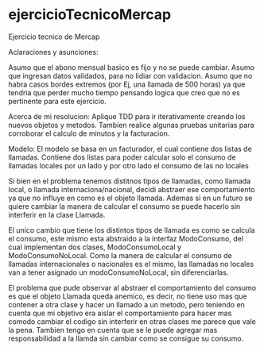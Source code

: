 # ejercicioTecnicoMercap
Ejercicio tecnico de Mercap

Aclaraciones y asunciones:

Asumo que el abono mensual basico es fijo y no se puede cambiar.
Asumo que ingresan datos validados, para no lidiar con validacion.
Asumo que no habra casos bordes extremos (por Ej, una llamada de 500 horas) ya que tendria que perder mucho tiempo pensando logica que creo que no es pertinente para este ejercicio.


Acerca de mi resolucion:
Aplique TDD para ir iterativamente creando los nuevos objetos y metodos.
Tambien realice algunas pruebas unitarias para corroborar el calculo de minutos y la facturacion.

Modelo:
El modelo se basa en un facturador, el cual contiene dos listas de llamadas. Contiene dos listas para poder calcular solo el consumo de llamadas locales por un lado y por otro lado el consumo de las no locales

Si bien en el problema tenemos distitnos tipos de llamadas, como llamada local, o llamada internaciona/nacional, decidi abstraer ese comportamiento ya que no influye en como es el objeto llamada. Ademas si en un futuro se quiere cambiar la manera de calcular el consumo se puede hacerlo sin interferir en la clase Llamada.

El unico cambio que tiene los distintos tipos de llamada es como se calcula el consumo, este mismo esta abstraido a la interfaz ModoConsumo, del cual implementan dos clases, ModoConsumoLocal y ModoConsumoNoLocal. Como la manera de calcular el consumo de llamadas internacionales o nacionales es el mismo, las llamadas no locales van a tener asignado un modoConsumoNoLocal, sin diferenciarlas. 

El problema que pude observar al abstraer el comportamiento del consumo es que el objeto Llamada queda anemico, es decir, no tiene uso mas que contener a otra clase y hacer un llamado a un metodo, pero teniendo en cuenta que mi objetivo era aislar el comportamiento para hacer mas comodo cambiar el codigo sin interferir en otras clases me parece que vale la pena. Tambien tengo en cuenta que se le puede agregar mas responsabilidad a la llamda sin cambiar como se consigue su consumo.
